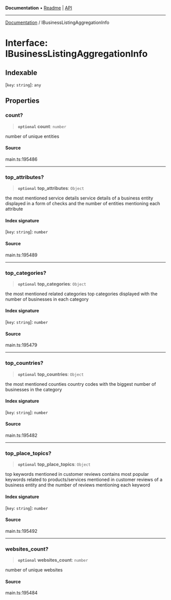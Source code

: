 **Documentation** • [Readme](../README.md) \| [API](../globals.md)

***

[Documentation](../README.md) / IBusinessListingAggregationInfo

# Interface: IBusinessListingAggregationInfo

## Indexable

 \[`key`: `string`\]: `any`

## Properties

### count?

> **`optional`** **count**: `number`

number of unique entities

#### Source

main.ts:195486

***

### top\_attributes?

> **`optional`** **top\_attributes**: `Object`

the most mentioned service details
service details of a business entity displayed in a form of checks and the number of entities mentioning each attribute

#### Index signature

 \[`key`: `string`\]: `number`

#### Source

main.ts:195489

***

### top\_categories?

> **`optional`** **top\_categories**: `Object`

the most mentioned related categories
top categories displayed with the number of businesses in each category

#### Index signature

 \[`key`: `string`\]: `number`

#### Source

main.ts:195479

***

### top\_countries?

> **`optional`** **top\_countries**: `Object`

the most mentioned counties
country codes with the biggest number of businesses in the category

#### Index signature

 \[`key`: `string`\]: `number`

#### Source

main.ts:195482

***

### top\_place\_topics?

> **`optional`** **top\_place\_topics**: `Object`

top keywords mentioned in customer reviews
contains most popular keywords related to products/services mentioned in customer reviews of a business entity and the number of reviews mentioning each keyword

#### Index signature

 \[`key`: `string`\]: `number`

#### Source

main.ts:195492

***

### websites\_count?

> **`optional`** **websites\_count**: `number`

number of unique websites

#### Source

main.ts:195484
